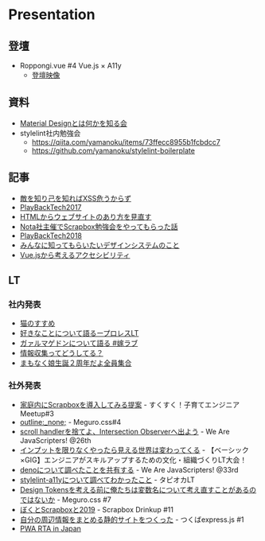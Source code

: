 # Presentation

## 登壇
- Roppongi.vue #4 Vue.js × A11y
  - [登壇映像](https://www.youtube.com/watch?v=e8thOaizpiY)

## 資料
- [Material Designとは何かを知る会](https://speakerdeck.com/yamanoku/material-designtohahe-kawozhi-ruhui)
- stylelint社内勉強会
    - https://qiita.com/yamanoku/items/73ffecc8955b1fcbdcc7
    - https://github.com/yamanoku/stylelint-boilerplate

## 記事
- [敵を知り己を知ればXSS危うからず](https://scrapbox.io/yamanoku/%E6%95%B5%E3%82%92%E7%9F%A5%E3%82%8A%E5%B7%B1%E3%82%92%E7%9F%A5%E3%82%8C%E3%81%B0XSS%E5%8D%B1%E3%81%86%E3%81%8B%E3%82%89%E3%81%9A)
- [PlayBackTech2017](https://scrapbox.io/yamanoku/PlayBackTech2017)
- [HTMLからウェブサイトのあり方を見直す](https://scrapbox.io/yamanoku/HTML%E3%81%8B%E3%82%89%E3%82%A6%E3%82%A7%E3%83%96%E3%82%B5%E3%82%A4%E3%83%88%E3%81%AE%E3%81%82%E3%82%8A%E6%96%B9%E3%82%92%E8%A6%8B%E7%9B%B4%E3%81%99)
- [Nota社主催でScrapbox勉強会をやってもらった話](https://blog.geek.co.jp/archives/2411)
- [PlayBackTech2018](https://scrapbox.io/yamanoku/PlayBackTech2018)
- [みんなに知ってもらいたいデザインシステムのこと](https://note.com/yamanoku/n/n8acc38df2902)
- [Vue.jsから考えるアクセシビリティ](https://yamanoku.net/vue-a11y/)

## LT

### 社内発表
- [猫のすすめ](https://yamanoku.net/LT/lt01/)
- [好きなことについて語るープロレスLT](https://yamanoku.net/LT/lt02/)
- [ガァルマゲドンについて語る #嫁ラブ](https://yamanoku.net/LT/lt03/)
- [情報収集ってどうしてる？](https://yamanoku.net/LT/lt04/)
- [まもなく娘生誕２周年だよ全員集合](https://yamanoku.net/LT/lt05/)

### 社外発表
- [家庭内にScrapboxを導入してみる提案](https://scrapbox.io/yamanoku/%E5%AE%B6%E5%BA%AD%E5%86%85%E3%81%ABScrapbox%E3%82%92%E5%B0%8E%E5%85%A5%E3%81%97%E3%81%A6%E3%81%BF%E3%82%8B%E6%8F%90%E6%A1%88) - すくすく！子育てエンジニア Meetup#3
- [outline:_none;](https://scrapbox.io/yamanoku/outline:_none%3B) - Meguro.css#4
- [scroll handlerを捨てよ、Intersection Observerへ出よう](https://scrapbox.io/yamanoku/scroll_handler%E3%82%92%E6%8D%A8%E3%81%A6%E3%82%88%E3%80%81Intersection_Observer%E3%81%B8%E5%87%BA%E3%82%88%E3%81%86) - We Are JavaScripters! @26th
- [インプットを限りなくやったら見える世界は変わってくる](https://scrapbox.io/yamanoku/%E3%82%A4%E3%83%B3%E3%83%97%E3%83%83%E3%83%88%E3%82%92%E9%99%90%E3%82%8A%E3%81%AA%E3%81%8F%E3%82%84%E3%81%A3%E3%81%9F%E3%82%89%E8%A6%8B%E3%81%88%E3%82%8B%E4%B8%96%E7%95%8C%E3%81%AF%E5%A4%89%E3%82%8F%E3%81%A3%E3%81%A6%E3%81%8F%E3%82%8B) - 【ベーシック×GIG】エンジニアがスキルアップするための文化・組織づくりLT大会！
- [denoについて調べたことを共有する](https://scrapbox.io/yamanoku/deno%E3%81%AB%E3%81%A4%E3%81%84%E3%81%A6%E8%AA%BF%E3%81%B9%E3%81%9F%E3%81%93%E3%81%A8%E3%82%92%E5%85%B1%E6%9C%89%E3%81%99%E3%82%8B) - We Are JavaScripters! @33rd
- [stylelint-a11yについて調べてわかったこと](https://scrapbox.io/yamanoku/stylelint-a11y%E3%81%AB%E3%81%A4%E3%81%84%E3%81%A6%E8%AA%BF%E3%81%B9%E3%81%A6%E3%82%8F%E3%81%8B%E3%81%A3%E3%81%9F%E3%81%93%E3%81%A8) - タピオカLT
- [Design Tokensを考える前に俺たちは変数名について考え直すことがあるのではないか](https://scrapbox.io/yamanoku/Design_Tokens%E3%82%92%E8%80%83%E3%81%88%E3%82%8B%E5%89%8D%E3%81%AB%E4%BF%BA%E3%81%9F%E3%81%A1%E3%81%AF%E5%A4%89%E6%95%B0%E5%90%8D%E3%81%AB%E3%81%A4%E3%81%84%E3%81%A6%E8%80%83%E3%81%88%E7%9B%B4%E3%81%99%E3%81%93%E3%81%A8%E3%81%8C%E3%81%82%E3%82%8B%E3%81%AE%E3%81%A7%E3%81%AF%E3%81%AA%E3%81%84%E3%81%8B) - Meguro.css #7
- [ぼくとScrapboxと2019](https://scrapbox.io/yamanoku/%E3%81%BC%E3%81%8F%E3%81%A8Scrapbox%E3%81%A82019) - Scrapbox Drinkup #11
- [自分の周辺情報をまとめる静的サイトをつくった](https://scrapbox.io/yamanoku/%E8%87%AA%E5%88%86%E3%81%AE%E5%91%A8%E8%BE%BA%E6%83%85%E5%A0%B1%E3%82%92%E3%81%BE%E3%81%A8%E3%82%81%E3%82%8B%E9%9D%99%E7%9A%84%E3%82%B5%E3%82%A4%E3%83%88%E3%82%92%E3%81%A4%E3%81%8F%E3%81%A3%E3%81%9F) - つくばexpress.js #1
- [PWA RTA in Japan](https://docs.google.com/presentation/d/1rLn_lNGD-_5Tk0-Bx-5fGPwGMjnUemtYeXjnKRaoB68/edit?usp=sharing)
